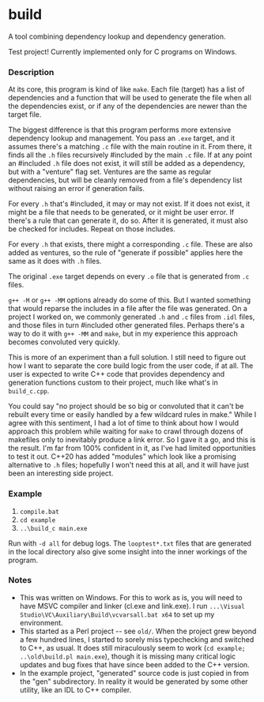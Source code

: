 # build

A tool combining dependency lookup and dependency generation.

Test project!  Currently implemented only for C programs on Windows.

### Description

At its core, this program is kind of like `make`.  Each file (target) has a list of dependencies and a function that will be used to generate the file when all the dependencies exist, or if any of the dependencies are newer than the target file.

The biggest difference is that this program performs more extensive dependency lookup and management.  You pass an `.exe` target, and it assumes there's a matching `.c` file with the main routine in it.  From there, it finds all the `.h` files recursively #included by the main `.c` file.  If at any point an #included `.h` file does not exist, it will still be added as a dependency, but with a "venture" flag set.  Ventures are the same as regular dependencies, but will be cleanly removed from a file's dependency list without raising an error if generation fails.

For every `.h` that's #included, it may or may not exist.  If it does not exist, it might be a file that needs to be generated, or it might be user error.  If there's a rule that can generate it, do so.  After it is generated, it must also be checked for includes.  Repeat on those includes.

For every `.h` that exists, there might a corresponding `.c` file.  These are also added as ventures, so the rule of "generate if possible" applies here the same as it does with `.h` files.  

The original `.exe` target depends on every `.o` file that is generated from `.c` files.

`g++ -M` or `g++ -MM` options already do some of this.  But I wanted something that would reparse the includes in a file after the file was generated.  On a project I worked on, we commonly generated `.h` and `.c` files from `.idl` files, and those files in turn #included other generated files.  Perhaps there's a way to do it with `g++ -MM` and `make`, but in my experience this approach becomes convoluted very quickly.

This is more of an experiment than a full solution.  I still need to figure out how I want to separate the core build logic from the user code, if at all.  The user is expected to write C++ code that provides dependency and generation functions custom to their project, much like what's in `build_c.cpp`.

You could say "no project should be so big or convoluted that it can't be rebuilt every time or easily handled by a few wildcard rules in make."  While I agree with this sentiment, I had a lot of time to think about how I would approach this problem while waiting for `make` to crawl through dozens of makefiles only to inevitably produce a link error.  So I gave it a go, and this is the result.  I'm far from 100% confident in it, as I've had limited opportunities to test it out.  C++20 has added "modules" which look like a promising alternative to `.h` files; hopefully I won't need this at all, and it will have just been an interesting side project.

### Example

1. `compile.bat`
2. `cd example`
3. `..\build_c main.exe`

Run with `-d all` for debug logs.  The `looptest*.txt` files that are generated in the local directory also give some insight into the inner workings of the program.

### Notes

- This was written on Windows.  For this to work as is, you will need to have MSVC compiler and linker (cl.exe and link.exe).  I run `...\Visual Studio\VC\Auxiliary\Build\vcvarsall.bat x64` to set up my environment.
- This started as a Perl project -- see `old/`.  When the project grew beyond a few hundred lines, I started to sorely miss typechecking and switched to C++, as usual.  It does still miraculously seem to work (`cd example; ..\old\build.pl main.exe`), though it is missing many critical logic updates and bug fixes that have since been added to the C++ version.
- In the example project, "generated" source code is just copied in from the "gen" subdirectory.  In reality it would be generated by some other utility, like an IDL to C++ compiler.
